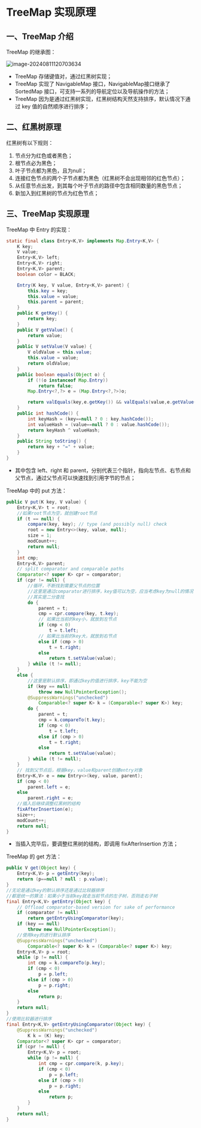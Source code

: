 # TreeMap 实现原理



## 一、TreeMap 介绍

TreeMap 的继承图：

![image-20240811120703634](https://ezreal-tuchuang-1312880100.cos.ap-guangzhou.myqcloud.com/article/image-20240811120703634.png)



- TreeMap 存储键值对，通过红黑树实现；
- TreeMap 实现了 NavigableMap 接口，NavigableMap接口继承了 SortedMap 接口，可支持一系列的导航定位以及导航操作的方法；
- TreeMap 因为是通过红黑树实现，红黑树结构天然支持排序，默认情况下通过 key 值的自然顺序进行排序；



## 二、红黑树原理

红黑树有以下规则：

1. 节点分为红色或者黑色；
2. 根节点必为黑色；
3. 叶子节点都为黑色，且为null；
4. 连接红色节点的两个子节点都为黑色（红黑树不会出现相邻的红色节点）；
5. 从任意节点出发，到其每个叶子节点的路径中包含相同数量的黑色节点；
6. 新加入到红黑树的节点为红色节点；



## 三、TreeMap 实现原理

TreeMap 中 Entry 的实现：

```java
static final class Entry<K,V> implements Map.Entry<K,V> {
    K key;
    V value;
    Entry<K,V> left;
    Entry<K,V> right;
    Entry<K,V> parent;
    boolean color = BLACK;

    Entry(K key, V value, Entry<K,V> parent) {
        this.key = key;
        this.value = value;
        this.parent = parent;
    }
    public K getKey() {
        return key;
    }
    public V getValue() {
        return value;
    }
    public V setValue(V value) {
        V oldValue = this.value;
        this.value = value;
        return oldValue;
    }
    public boolean equals(Object o) {
        if (!(o instanceof Map.Entry))
            return false;
        Map.Entry<?,?> e = (Map.Entry<?,?>)o;

        return valEquals(key,e.getKey()) && valEquals(value,e.getValue());
    }
    public int hashCode() {
        int keyHash = (key==null ? 0 : key.hashCode());
        int valueHash = (value==null ? 0 : value.hashCode());
        return keyHash ^ valueHash;
    }
    public String toString() {
        return key + "=" + value;
    }
}
```

- 其中包含 left、right 和 parent，分别代表三个指针，指向左节点、右节点和父节点，通过父节点可以快速找到引用字节的节点；



TreeMap 中的 put 方法：

```java
public V put(K key, V value) {
    Entry<K,V> t = root;
    //如果root节点为空，就创建root节点
    if (t == null) {
        compare(key, key); // type (and possibly null) check
        root = new Entry<>(key, value, null);
        size = 1;
        modCount++;
        return null;
    }
    int cmp;
    Entry<K,V> parent;
    // split comparator and comparable paths
    Comparator<? super K> cpr = comparator;
    if (cpr != null) {
        //循环，不断找到需要父节点的位置
        //这里是通过comparator进行排序，key值可以为空，应当考虑key为null的情况
        //其实是二分查找
        do {
            parent = t;
            cmp = cpr.compare(key, t.key);
           	// 如果比当前的key小，就放到左节点
            if (cmp < 0)
                t = t.left;
            // 如果比当前的key大，就放到右节点
            else if (cmp > 0)
                t = t.right;
            else
                return t.setValue(value);
        } while (t != null);
    }
    else {
        //这里是默认排序，即通过key的值进行排序，key不能为空
        if (key == null)
            throw new NullPointerException();
        @SuppressWarnings("unchecked")
            Comparable<? super K> k = (Comparable<? super K>) key;
        do {
            parent = t;
            cmp = k.compareTo(t.key);
            if (cmp < 0)
                t = t.left;
            else if (cmp > 0)
                t = t.right;
            else
                return t.setValue(value);
        } while (t != null);
    }
    // 找到父节点后，根据key，value和parent创建entry对象
    Entry<K,V> e = new Entry<>(key, value, parent);
    if (cmp < 0)
        parent.left = e;
    else
        parent.right = e;
    //插入后继续调整红黑树的结构
    fixAfterInsertion(e);
    size++;
    modCount++;
    return null;
}
```

- 当插入完毕后，要调整红黑树的结构，即调用 fixAfterInsertion 方法；



TreeMap 的 get 方法：

```java
public V get(Object key) {
    Entry<K,V> p = getEntry(key);
    return (p==null ? null : p.value);
}
//无论是通过key的默认排序还是通过比较器排序
//都是统一的算法：如果小于当前key就走当前节点的左子树，否则走右子树
final Entry<K,V> getEntry(Object key) {
    // Offload comparator-based version for sake of performance
    if (comparator != null)
        return getEntryUsingComparator(key);
    if (key == null)
        throw new NullPointerException();
    //使用key的进行默认排序
    @SuppressWarnings("unchecked")
        Comparable<? super K> k = (Comparable<? super K>) key;
    Entry<K,V> p = root;
    while (p != null) {
        int cmp = k.compareTo(p.key);
        if (cmp < 0)
            p = p.left;
        else if (cmp > 0)
            p = p.right;
        else
            return p;
    }
    return null;
}
//使用比较器进行排序
final Entry<K,V> getEntryUsingComparator(Object key) {
    @SuppressWarnings("unchecked")
        K k = (K) key;
    Comparator<? super K> cpr = comparator;
    if (cpr != null) {
        Entry<K,V> p = root;
        while (p != null) {
            int cmp = cpr.compare(k, p.key);
            if (cmp < 0)
                p = p.left;
            else if (cmp > 0)
                p = p.right;
            else
                return p;
        }
    }
    return null;
}
```

